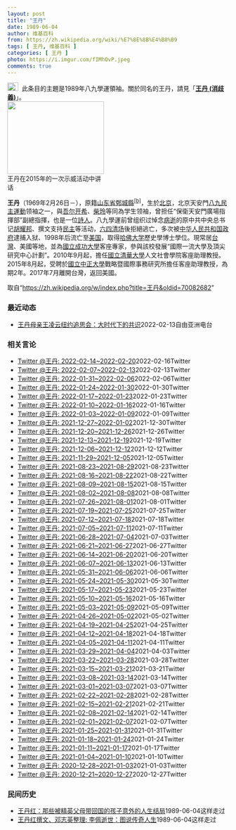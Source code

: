 ```yaml
---
layout: post
title: "王丹"
date: 1989-06-04
author: 维基百科
from: https://zh.wikipedia.org/wiki/%E7%8E%8B%E4%B8%B9
tags: [ 王丹, 维基百科 ]
categories: [ 王丹 ]
photo: https://i.imgur.com/fIMhOvP.jpeg
comments: true
---
```

<div class="mw-parser-output"><div role="note" class="hatnote navigation-not-searchable"><a href="/wiki/Wikipedia:%E6%B6%88%E6%AD%A7%E4%B9%89" title="Wikipedia:消歧义"><img alt="Disambig gray.svg" src="//upload.wikimedia.org/wikipedia/commons/thumb/5/5f/Disambig_gray.svg/25px-Disambig_gray.svg.png" decoding="async" width="25" height="19" srcset="//upload.wikimedia.org/wikipedia/commons/thumb/5/5f/Disambig_gray.svg/38px-Disambig_gray.svg.png 1.5x, //upload.wikimedia.org/wikipedia/commons/thumb/5/5f/Disambig_gray.svg/50px-Disambig_gray.svg.png 2x" data-file-width="220" data-file-height="168"></a><style data-mw-deduplicate="TemplateStyles:r67269465">.mw-parser-output .ifmobile>.mobile:nth-child(2n){display:none}</style><span class="ifmobile"><span class="nomobile">&nbsp;&nbsp;</span><span class="mobile"></span></span>此条目的主題是1989年八九學運領袖。關於同名的王丹，請見「<b><a href="/wiki/%E7%8E%8B%E4%B8%B9_(%E6%B6%88%E6%AD%A7%E7%BE%A9)" class="mw-disambig" title="王丹 (消歧義)">王丹 (消歧義)</a></b>」。</div>


<div class="thumb tright"><div class="thumbinner" style="width:222px;"><a href="/wiki/File:%E5%8F%B0%E7%81%A3%E5%85%AC%E6%B0%91%E5%9C%98%E9%AB%94%E5%89%8D%E5%BE%80%E8%8B%B1%E5%9C%8B%E9%A7%90%E5%8F%B0%E4%BB%A3%E8%A1%A8%E8%99%95%E6%8A%97%E8%AD%B0_01.jpg" class="image"><img alt="" src="//upload.wikimedia.org/wikipedia/commons/thumb/0/06/%E5%8F%B0%E7%81%A3%E5%85%AC%E6%B0%91%E5%9C%98%E9%AB%94%E5%89%8D%E5%BE%80%E8%8B%B1%E5%9C%8B%E9%A7%90%E5%8F%B0%E4%BB%A3%E8%A1%A8%E8%99%95%E6%8A%97%E8%AD%B0_01.jpg/220px-%E5%8F%B0%E7%81%A3%E5%85%AC%E6%B0%91%E5%9C%98%E9%AB%94%E5%89%8D%E5%BE%80%E8%8B%B1%E5%9C%8B%E9%A7%90%E5%8F%B0%E4%BB%A3%E8%A1%A8%E8%99%95%E6%8A%97%E8%AD%B0_01.jpg" decoding="async" width="220" height="165" class="thumbimage" srcset="//upload.wikimedia.org/wikipedia/commons/thumb/0/06/%E5%8F%B0%E7%81%A3%E5%85%AC%E6%B0%91%E5%9C%98%E9%AB%94%E5%89%8D%E5%BE%80%E8%8B%B1%E5%9C%8B%E9%A7%90%E5%8F%B0%E4%BB%A3%E8%A1%A8%E8%99%95%E6%8A%97%E8%AD%B0_01.jpg/330px-%E5%8F%B0%E7%81%A3%E5%85%AC%E6%B0%91%E5%9C%98%E9%AB%94%E5%89%8D%E5%BE%80%E8%8B%B1%E5%9C%8B%E9%A7%90%E5%8F%B0%E4%BB%A3%E8%A1%A8%E8%99%95%E6%8A%97%E8%AD%B0_01.jpg 1.5x, //upload.wikimedia.org/wikipedia/commons/thumb/0/06/%E5%8F%B0%E7%81%A3%E5%85%AC%E6%B0%91%E5%9C%98%E9%AB%94%E5%89%8D%E5%BE%80%E8%8B%B1%E5%9C%8B%E9%A7%90%E5%8F%B0%E4%BB%A3%E8%A1%A8%E8%99%95%E6%8A%97%E8%AD%B0_01.jpg/440px-%E5%8F%B0%E7%81%A3%E5%85%AC%E6%B0%91%E5%9C%98%E9%AB%94%E5%89%8D%E5%BE%80%E8%8B%B1%E5%9C%8B%E9%A7%90%E5%8F%B0%E4%BB%A3%E8%A1%A8%E8%99%95%E6%8A%97%E8%AD%B0_01.jpg 2x" data-file-width="4000" data-file-height="3000"></a>  <div class="thumbcaption"><div class="magnify"><a href="/wiki/File:%E5%8F%B0%E7%81%A3%E5%85%AC%E6%B0%91%E5%9C%98%E9%AB%94%E5%89%8D%E5%BE%80%E8%8B%B1%E5%9C%8B%E9%A7%90%E5%8F%B0%E4%BB%A3%E8%A1%A8%E8%99%95%E6%8A%97%E8%AD%B0_01.jpg" class="internal" title="放大"></a></div>王丹在2015年的一次示威活动中讲话</div></div></div>
<p><b>王丹</b>（1969年2月26日<span class="useeditintro" title="Template:BLP editintro">－</span>），原籍<a href="/wiki/%E5%B1%B1%E4%B8%9C%E7%9C%81" title="山东省">山东省</a><a href="/wiki/%E9%84%84%E5%9F%8E%E7%B8%A3" class="mw-redirect" title="鄄城縣">鄄城縣</a><sup id="cite_ref-4" class="reference"><a href="#cite_note-4">[b]</a></sup>，生於<a href="/wiki/%E5%8C%97%E4%BA%AC" class="mw-redirect" title="北京">北京</a>，北京天安門<a href="/wiki/%E5%85%AD%E5%9B%9B%E4%BA%8B%E4%BB%B6" title="六四事件">八九民主運動</a>领袖之一，與<a href="/wiki/%E5%90%BE%E5%B0%94%E5%BC%80%E5%B8%8C" class="mw-redirect" title="吾尔开希">吾尔开希</a>、<a href="/wiki/%E6%9F%B4%E7%8E%B2" title="柴玲">柴玲</a>等同為学生领袖，曾担任“保衛天安門廣場指揮部”副總指揮，也是一位<a href="/wiki/%E8%A9%A9%E4%BA%BA" class="mw-redirect" title="詩人">詩人</a>。八九學運前曾组织过悼念<a href="/wiki/%E8%83%A1%E8%80%80%E9%82%A6%E4%B9%8B%E6%AD%BB" title="胡耀邦之死">病逝</a>的原中共中央总书记<a href="/wiki/%E8%83%A1%E8%80%80%E9%82%A6" title="胡耀邦">胡耀邦</a>、撰文支持<a href="/wiki/%E6%B0%91%E4%B8%BB" title="民主">民主</a>等活动，<a href="/wiki/%E5%85%AD%E5%9B%9B%E6%B8%85%E5%9C%BA" title="六四清场">六四清场</a>後拒絕逃亡，多次被<a href="/wiki/%E4%B8%AD%E5%8D%8E%E4%BA%BA%E6%B0%91%E5%85%B1%E5%92%8C%E5%9B%BD%E6%94%BF%E5%BA%9C" class="mw-redirect" title="中华人民共和国政府">中华人民共和国政府</a>逮捕入狱、1998年后流亡至<a href="/wiki/%E7%BE%8E%E5%9B%BD" title="美国">美国</a>，取得<a href="/wiki/%E5%93%88%E4%BD%9B%E5%A4%A7%E5%AD%A6" title="哈佛大学">哈佛大学</a>歷史學博士學位。現常居<a href="/wiki/%E4%B8%AD%E8%8F%AF%E6%B0%91%E5%9C%8B" title="中華民國">台灣</a>、美國等地，並為<a href="/wiki/%E5%9C%8B%E7%AB%8B%E6%88%90%E5%8A%9F%E5%A4%A7%E5%AD%B8" title="國立成功大學">國立成功大學</a>客座專家，參與該校發展“國際一流大學及頂尖研究中心計劃”。2010年9月起，擔任<a href="/wiki/%E5%9C%8B%E7%AB%8B%E6%B8%85%E8%8F%AF%E5%A4%A7%E5%AD%B8" title="國立清華大學">國立清華大學</a>人文社會學院客座助理教授。2015年8月起，受聘於<a href="/wiki/%E5%9C%8B%E7%AB%8B%E4%B8%AD%E6%AD%A3%E5%A4%A7%E5%AD%B8" title="國立中正大學">國立中正大學</a>戰略暨國際事務研究所擔任客座助理教授，為期2年。2017年7月離開台灣，返回美國。
</p>
</div><noscript><img src="//zh.wikipedia.org/wiki/Special:CentralAutoLogin/start?type=1x1" alt="" title="" width="1" height="1" style="border: none; position: absolute;"></noscript>
<div class="printfooter">取自“<a dir="ltr" href="https://zh.wikipedia.org/w/index.php?title=王丹&amp;oldid=70082682">https://zh.wikipedia.org/w/index.php?title=王丹&amp;oldid=70082682</a>”</div><div id="recent-news"><h3>最近动态</h3><ul><li><a href="https://nodebe4.github.io/waimei/2022-02-13/%E7%8E%8B%E4%B8%B9%E6%AF%8D%E4%BA%B2%E7%8E%8B%E5%87%8C%E4%BA%91%E7%BA%BD%E7%BA%A6%E8%BF%BD%E6%80%9D%E4%BC%9A-%E5%A4%A7%E6%97%B6%E4%BB%A3%E4%B8%8B%E7%9A%84%E5%85%B1%E8%AF%86" title="王丹母亲王凌云纽约追思会：大时代下的共识—— 六四学运领袖王丹和多位海外民运人士周日（2月13日）在纽约为王丹母亲王凌云举行了追思会。王丹向本台透露，他母亲是六四学运的实际参与者。   王凌云去...">王丹母亲王凌云纽约追思会：大时代下的共识</a><time>2022-02-13</time><a class="tag">自由亚洲电台</a></li>
</ul></div><div id="open-opinion"><h3>相关言论</h3><ul><li><a href="https://nodebe4.github.io/opinion/2022-02-16/wangdan1989/" title="wangdan1989">Twitter @王丹: 2022-02-14~2022-02-20</a><time>2022-02-16</time><a class="tag">Twitter</a></li>
<li><a href="https://nodebe4.github.io/opinion/2022-02-13/wangdan1989/" title="wangdan1989">Twitter @王丹: 2022-02-07~2022-02-13</a><time>2022-02-13</time><a class="tag">Twitter</a></li>
<li><a href="https://nodebe4.github.io/opinion/2022-02-06/wangdan1989/" title="wangdan1989">Twitter @王丹: 2022-01-31~2022-02-06</a><time>2022-02-06</time><a class="tag">Twitter</a></li>
<li><a href="https://nodebe4.github.io/opinion/2022-01-30/wangdan1989/" title="wangdan1989">Twitter @王丹: 2022-01-24~2022-01-30</a><time>2022-01-30</time><a class="tag">Twitter</a></li>
<li><a href="https://nodebe4.github.io/opinion/2022-01-23/wangdan1989/" title="wangdan1989">Twitter @王丹: 2022-01-17~2022-01-23</a><time>2022-01-23</time><a class="tag">Twitter</a></li>
<li><a href="https://nodebe4.github.io/opinion/2022-01-16/wangdan1989/" title="wangdan1989">Twitter @王丹: 2022-01-10~2022-01-16</a><time>2022-01-16</time><a class="tag">Twitter</a></li>
<li><a href="https://nodebe4.github.io/opinion/2022-01-09/wangdan1989/" title="wangdan1989">Twitter @王丹: 2022-01-03~2022-01-09</a><time>2022-01-09</time><a class="tag">Twitter</a></li>
<li><a href="https://nodebe4.github.io/opinion/2021-12-30/wangdan1989/" title="wangdan1989">Twitter @王丹: 2021-12-27~2022-01-02</a><time>2021-12-30</time><a class="tag">Twitter</a></li>
<li><a href="https://nodebe4.github.io/opinion/2021-12-26/wangdan1989/" title="wangdan1989">Twitter @王丹: 2021-12-20~2021-12-26</a><time>2021-12-26</time><a class="tag">Twitter</a></li>
<li><a href="https://nodebe4.github.io/opinion/2021-12-19/wangdan1989/" title="wangdan1989">Twitter @王丹: 2021-12-13~2021-12-19</a><time>2021-12-19</time><a class="tag">Twitter</a></li>
<li><a href="https://nodebe4.github.io/opinion/2021-12-12/wangdan1989/" title="wangdan1989">Twitter @王丹: 2021-12-06~2021-12-12</a><time>2021-12-12</time><a class="tag">Twitter</a></li>
<li><a href="https://nodebe4.github.io/opinion/2021-12-05/wangdan1989/" title="wangdan1989">Twitter @王丹: 2021-11-29~2021-12-05</a><time>2021-12-05</time><a class="tag">Twitter</a></li>
<li><a href="https://nodebe4.github.io/opinion/2021-08-23/wangdan1989/" title="wangdan1989">Twitter @王丹: 2021-08-23~2021-08-29</a><time>2021-08-23</time><a class="tag">Twitter</a></li>
<li><a href="https://nodebe4.github.io/opinion/2021-08-22/wangdan1989/" title="wangdan1989">Twitter @王丹: 2021-08-16~2021-08-22</a><time>2021-08-22</time><a class="tag">Twitter</a></li>
<li><a href="https://nodebe4.github.io/opinion/2021-08-15/wangdan1989/" title="wangdan1989">Twitter @王丹: 2021-08-09~2021-08-15</a><time>2021-08-15</time><a class="tag">Twitter</a></li>
<li><a href="https://nodebe4.github.io/opinion/2021-08-08/wangdan1989/" title="wangdan1989">Twitter @王丹: 2021-08-02~2021-08-08</a><time>2021-08-08</time><a class="tag">Twitter</a></li>
<li><a href="https://nodebe4.github.io/opinion/2021-08-01/wangdan1989/" title="wangdan1989">Twitter @王丹: 2021-07-26~2021-08-01</a><time>2021-08-01</time><a class="tag">Twitter</a></li>
<li><a href="https://nodebe4.github.io/opinion/2021-07-25/wangdan1989/" title="wangdan1989">Twitter @王丹: 2021-07-19~2021-07-25</a><time>2021-07-25</time><a class="tag">Twitter</a></li>
<li><a href="https://nodebe4.github.io/opinion/2021-07-18/wangdan1989/" title="wangdan1989">Twitter @王丹: 2021-07-12~2021-07-18</a><time>2021-07-18</time><a class="tag">Twitter</a></li>
<li><a href="https://nodebe4.github.io/opinion/2021-07-11/wangdan1989/" title="wangdan1989">Twitter @王丹: 2021-07-05~2021-07-11</a><time>2021-07-11</time><a class="tag">Twitter</a></li>
<li><a href="https://nodebe4.github.io/opinion/2021-07-03/wangdan1989/" title="wangdan1989">Twitter @王丹: 2021-06-28~2021-07-04</a><time>2021-07-03</time><a class="tag">Twitter</a></li>
<li><a href="https://nodebe4.github.io/opinion/2021-06-27/wangdan1989/" title="wangdan1989">Twitter @王丹: 2021-06-21~2021-06-27</a><time>2021-06-27</time><a class="tag">Twitter</a></li>
<li><a href="https://nodebe4.github.io/opinion/2021-06-20/wangdan1989/" title="wangdan1989">Twitter @王丹: 2021-06-14~2021-06-20</a><time>2021-06-20</time><a class="tag">Twitter</a></li>
<li><a href="https://nodebe4.github.io/opinion/2021-06-13/wangdan1989/" title="wangdan1989">Twitter @王丹: 2021-06-07~2021-06-13</a><time>2021-06-13</time><a class="tag">Twitter</a></li>
<li><a href="https://nodebe4.github.io/opinion/2021-06-06/wangdan1989/" title="wangdan1989">Twitter @王丹: 2021-05-31~2021-06-06</a><time>2021-06-06</time><a class="tag">Twitter</a></li>
<li><a href="https://nodebe4.github.io/opinion/2021-05-30/wangdan1989/" title="wangdan1989">Twitter @王丹: 2021-05-24~2021-05-30</a><time>2021-05-30</time><a class="tag">Twitter</a></li>
<li><a href="https://nodebe4.github.io/opinion/2021-05-23/wangdan1989/" title="wangdan1989">Twitter @王丹: 2021-05-17~2021-05-23</a><time>2021-05-23</time><a class="tag">Twitter</a></li>
<li><a href="https://nodebe4.github.io/opinion/2021-05-16/wangdan1989/" title="wangdan1989">Twitter @王丹: 2021-05-10~2021-05-16</a><time>2021-05-16</time><a class="tag">Twitter</a></li>
<li><a href="https://nodebe4.github.io/opinion/2021-05-09/wangdan1989/" title="wangdan1989">Twitter @王丹: 2021-05-03~2021-05-09</a><time>2021-05-09</time><a class="tag">Twitter</a></li>
<li><a href="https://nodebe4.github.io/opinion/2021-05-02/wangdan1989/" title="wangdan1989">Twitter @王丹: 2021-04-26~2021-05-02</a><time>2021-05-02</time><a class="tag">Twitter</a></li>
<li><a href="https://nodebe4.github.io/opinion/2021-04-25/wangdan1989/" title="wangdan1989">Twitter @王丹: 2021-04-19~2021-04-25</a><time>2021-04-25</time><a class="tag">Twitter</a></li>
<li><a href="https://nodebe4.github.io/opinion/2021-04-18/wangdan1989/" title="wangdan1989">Twitter @王丹: 2021-04-12~2021-04-18</a><time>2021-04-18</time><a class="tag">Twitter</a></li>
<li><a href="https://nodebe4.github.io/opinion/2021-04-11/wangdan1989/" title="wangdan1989">Twitter @王丹: 2021-04-05~2021-04-11</a><time>2021-04-11</time><a class="tag">Twitter</a></li>
<li><a href="https://nodebe4.github.io/opinion/2021-04-03/wangdan1989/" title="wangdan1989">Twitter @王丹: 2021-03-29~2021-04-04</a><time>2021-04-03</time><a class="tag">Twitter</a></li>
<li><a href="https://nodebe4.github.io/opinion/2021-03-28/wangdan1989/" title="wangdan1989">Twitter @王丹: 2021-03-22~2021-03-28</a><time>2021-03-28</time><a class="tag">Twitter</a></li>
<li><a href="https://nodebe4.github.io/opinion/2021-03-21/wangdan1989/" title="wangdan1989">Twitter @王丹: 2021-03-15~2021-03-21</a><time>2021-03-21</time><a class="tag">Twitter</a></li>
<li><a href="https://nodebe4.github.io/opinion/2021-03-14/wangdan1989/" title="wangdan1989">Twitter @王丹: 2021-03-08~2021-03-14</a><time>2021-03-14</time><a class="tag">Twitter</a></li>
<li><a href="https://nodebe4.github.io/opinion/2021-03-07/wangdan1989/" title="wangdan1989">Twitter @王丹: 2021-03-01~2021-03-07</a><time>2021-03-07</time><a class="tag">Twitter</a></li>
<li><a href="https://nodebe4.github.io/opinion/2021-02-28/wangdan1989/" title="wangdan1989">Twitter @王丹: 2021-02-22~2021-02-28</a><time>2021-02-28</time><a class="tag">Twitter</a></li>
<li><a href="https://nodebe4.github.io/opinion/2021-02-21/wangdan1989/" title="wangdan1989">Twitter @王丹: 2021-02-15~2021-02-21</a><time>2021-02-21</time><a class="tag">Twitter</a></li>
<li><a href="https://nodebe4.github.io/opinion/2021-02-14/wangdan1989/" title="wangdan1989">Twitter @王丹: 2021-02-08~2021-02-14</a><time>2021-02-14</time><a class="tag">Twitter</a></li>
<li><a href="https://nodebe4.github.io/opinion/2021-02-07/wangdan1989/" title="wangdan1989">Twitter @王丹: 2021-02-01~2021-02-07</a><time>2021-02-07</time><a class="tag">Twitter</a></li>
<li><a href="https://nodebe4.github.io/opinion/2021-01-31/wangdan1989/" title="wangdan1989">Twitter @王丹: 2021-01-25~2021-01-31</a><time>2021-01-31</time><a class="tag">Twitter</a></li>
<li><a href="https://nodebe4.github.io/opinion/2021-01-24/wangdan1989/" title="wangdan1989">Twitter @王丹: 2021-01-18~2021-01-24</a><time>2021-01-24</time><a class="tag">Twitter</a></li>
<li><a href="https://nodebe4.github.io/opinion/2021-01-17/wangdan1989/" title="wangdan1989">Twitter @王丹: 2021-01-11~2021-01-17</a><time>2021-01-17</time><a class="tag">Twitter</a></li>
<li><a href="https://nodebe4.github.io/opinion/2021-01-10/wangdan1989/" title="wangdan1989">Twitter @王丹: 2021-01-04~2021-01-10</a><time>2021-01-10</time><a class="tag">Twitter</a></li>
<li><a href="https://nodebe4.github.io/opinion/2021-01-03/wangdan1989/" title="wangdan1989">Twitter @王丹: 2020-12-28~2021-01-03</a><time>2021-01-03</time><a class="tag">Twitter</a></li>
<li><a href="https://nodebe4.github.io/opinion/2020-12-27/wangdan1989/" title="wangdan1989">Twitter @王丹: 2020-12-21~2020-12-27</a><time>2020-12-27</time><a class="tag">Twitter</a></li>
</ul></div><div id="mjls-record"><h3>民间历史</h3><ul><li><a href="https://nodebe4.github.io/mjlsh/1989-06-04/%E7%8E%8B%E4%B8%B9%E7%BA%A2-%E9%82%A3%E4%BA%9B%E8%A2%AB%E7%B2%BE%E8%8B%B1%E7%88%B6%E6%AF%8D%E5%B8%A6%E5%9B%9E%E5%9B%BD%E7%9A%84%E5%AD%A9%E5%AD%90%E6%84%8F%E5%A4%96%E7%9A%84%E4%BA%BA%E7%94%9F%E7%BB%93%E5%B1%80/" title="王丹红">王丹红：那些被精英父母带回国的孩子意外的人生结局</a><time>1989-06-04</time><a class="tag">这样走过</a></li>
<li><a href="https://nodebe4.github.io/mjlsh/1989-06-04/%E7%8E%8B%E4%B8%B9%E7%BA%A2%E6%92%B0%E6%96%87-%E9%82%93%E5%BF%97%E8%8B%B1%E6%95%B4%E7%90%86-%E6%9D%8E%E4%BD%A9%E9%80%9D%E4%B8%96-%E5%9B%BE%E8%AF%B4%E4%BC%A0%E5%A5%87%E4%BA%BA%E7%94%9F/" title="王丹红撰文、邓志英整理">王丹红撰文、邓志英整理:  李佩逝世：图说传奇人生</a><time>1989-06-04</time><a class="tag">这样走过</a></li>
</ul></div>